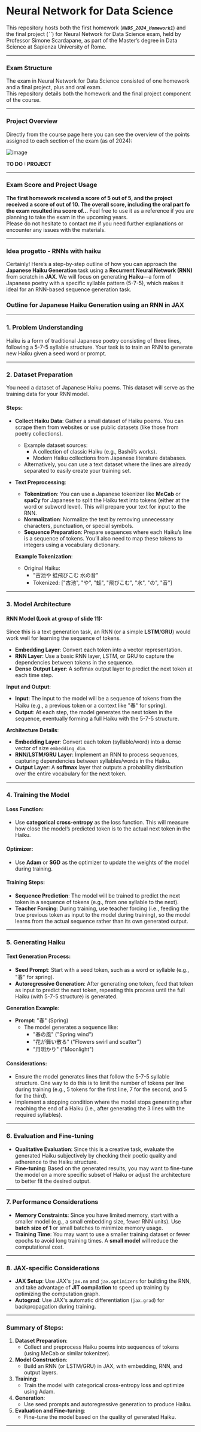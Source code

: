 # Neural Network for Data Science
This repository hosts both the first homework (***`NNDS_2024_Homework1`***) and the final project (***``***) for Neural Network for Data Science exam, held by Professor Simone Scardapane, as part of the Master’s degree in Data Science at Sapienza University of Rome.

-------------------------------------------------------------------------------------------------------------------------------------

### **Exam Structure**

The exam in Neural Network for Data Science consisted of one homework and a final project, plus and oral exam.<br>
This repository details both the homework and the final project component of the course.

-------------------------------------------------------------------------------------------------------------------------------------

### **Project Overview**

Directly from the course page here you can see the overview of the points assigned to each section of the exam (as of 2024):

![image](https://github.com/user-attachments/assets/ca0e57cb-8d4b-4efb-a466-aaa32082470b)

**TO DO : PROJECT**

-------------------------------------------------------------------------------------------------------------------------------------

### **Exam Score and Project Usage**
**The first homework received a score of 5 out of 5, and the project received a  score of  out of 10. The overall score, including the oral part fo the exam resulted ina  score of...** Feel free to use it as a reference if you are planning to take the exam in the upcoming years.<br> 
Please do not hesitate to contact me if you need further explanations or encounter any issues with the materials.

---
### **Idea progetto - RNNs with haiku**
Certainly! Here’s a step-by-step outline of how you can approach the **Japanese Haiku Generation** task using a **Recurrent Neural Network (RNN)** from scratch in **JAX**. We will focus on generating **Haiku**—a form of Japanese poetry with a specific syllable pattern (5-7-5), which makes it ideal for an RNN-based sequence generation task.

### Outline for **Japanese Haiku Generation** using an RNN in JAX

---

### **1. Problem Understanding**
Haiku is a form of traditional Japanese poetry consisting of three lines, following a 5-7-5 syllable structure. Your task is to train an RNN to generate new Haiku given a seed word or prompt.

---

### **2. Dataset Preparation**
You need a dataset of Japanese Haiku poems. This dataset will serve as the training data for your RNN model.

#### **Steps**:
- **Collect Haiku Data**: Gather a small dataset of Haiku poems. You can scrape them from websites or use public datasets (like those from poetry collections).
  - Example dataset sources:
    - A collection of classic Haiku (e.g., Bashō’s works).
    - Modern Haiku collections from Japanese literature databases.
  - Alternatively, you can use a text dataset where the lines are already separated to easily create your training set.

- **Text Preprocessing**:
  - **Tokenization**: You can use a Japanese tokenizer like **MeCab** or **spaCy** for Japanese to split the Haiku text into tokens (either at the word or subword level). This will prepare your text for input to the RNN.
  - **Normalization**: Normalize the text by removing unnecessary characters, punctuation, or special symbols.
  - **Sequence Preparation**: Prepare sequences where each Haiku’s line is a sequence of tokens. You’ll also need to map these tokens to integers using a vocabulary dictionary.

  **Example Tokenization**:
  - Original Haiku:
    - "古池や 蛙飛びこむ 水の音"
    - Tokenized: ["古池", "や", "蛙", "飛びこむ", "水", "の", "音"]
  
---

### **3. Model Architecture**

#### **RNN Model (Look at group of slide 11)**:
Since this is a text generation task, an RNN (or a simple **LSTM**/**GRU**) would work well for learning the sequence of tokens.

- **Embedding Layer**: Convert each token into a vector representation.
- **RNN Layer**: Use a basic RNN layer, LSTM, or GRU to capture the dependencies between tokens in the sequence.
- **Dense Output Layer**: A softmax output layer to predict the next token at each time step.
  
**Input and Output**:
- **Input**: The input to the model will be a sequence of tokens from the Haiku (e.g., a previous token or a context like "春" for spring).
- **Output**: At each step, the model generates the next token in the sequence, eventually forming a full Haiku with the 5-7-5 structure.

**Architecture Details**:
- **Embedding Layer**: Convert each token (syllable/word) into a dense vector of size `embedding_dim`.
- **RNN/LSTM/GRU Layer**: Implement an RNN to process sequences, capturing dependencies between syllables/words in the Haiku.
- **Output Layer**: A **softmax** layer that outputs a probability distribution over the entire vocabulary for the next token.
  
---

### **4. Training the Model**

#### **Loss Function**:
- Use **categorical cross-entropy** as the loss function. This will measure how close the model’s predicted token is to the actual next token in the Haiku.

#### **Optimizer**:
- Use **Adam** or **SGD** as the optimizer to update the weights of the model during training.

#### **Training Steps**:
- **Sequence Prediction**: The model will be trained to predict the next token in a sequence of tokens (e.g., from one syllable to the next).
- **Teacher Forcing**: During training, use teacher forcing (i.e., feeding the true previous token as input to the model during training), so the model learns from the actual sequence rather than its own generated output.
  
---

### **5. Generating Haiku**

#### **Text Generation Process**:
- **Seed Prompt**: Start with a seed token, such as a word or syllable (e.g., "春" for spring).
- **Autoregressive Generation**: After generating one token, feed that token as input to predict the next token, repeating this process until the full Haiku (with 5-7-5 structure) is generated.
  
**Generation Example**:
- **Prompt**: "春" (Spring)
  - The model generates a sequence like: 
    - "春の風" ("Spring wind")
    - "花が舞い散る" ("Flowers swirl and scatter")
    - "月明かり" ("Moonlight")

#### **Considerations**:
- Ensure the model generates lines that follow the 5-7-5 syllable structure. One way to do this is to limit the number of tokens per line during training (e.g., 5 tokens for the first line, 7 for the second, and 5 for the third).
- Implement a stopping condition where the model stops generating after reaching the end of a Haiku (i.e., after generating the 3 lines with the required syllables).

---

### **6. Evaluation and Fine-tuning**

- **Qualitative Evaluation**: Since this is a creative task, evaluate the generated Haiku subjectively by checking their poetic quality and adherence to the Haiku structure.
- **Fine-tuning**: Based on the generated results, you may want to fine-tune the model on a more specific subset of Haiku or adjust the architecture to better fit the desired output.

---

### **7. Performance Considerations**

- **Memory Constraints**: Since you have limited memory, start with a smaller model (e.g., a small embedding size, fewer RNN units). Use **batch size of 1** or small batches to minimize memory usage.
- **Training Time**: You may want to use a smaller training dataset or fewer epochs to avoid long training times. A **small model** will reduce the computational cost.

---

### **8. JAX-specific Considerations**

- **JAX Setup**: Use JAX's `jax.nn` and `jax.optimizers` for building the RNN, and take advantage of **JIT compilation** to speed up training by optimizing the computation graph.
- **Autograd**: Use JAX's automatic differentiation (`jax.grad`) for backpropagation during training.

---

### **Summary of Steps**:

1. **Dataset Preparation**:
   - Collect and preprocess Haiku poems into sequences of tokens (using MeCab or similar tokenizer).
2. **Model Construction**:
   - Build an RNN (or LSTM/GRU) in JAX, with embedding, RNN, and output layers.
3. **Training**:
   - Train the model with categorical cross-entropy loss and optimize using Adam.
4. **Generation**:
   - Use seed prompts and autoregressive generation to produce Haiku.
5. **Evaluation and Fine-tuning**:
   - Fine-tune the model based on the quality of generated Haiku.

---
